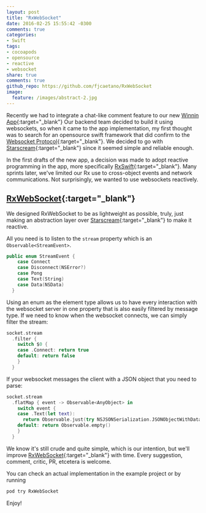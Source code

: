 ```yaml
---
layout: post
title: "RxWebSocket"
date: 2016-02-25 15:55:42 -0300
comments: true
categories:
- Swift
tags:
- cocoapods
- opensource
- reactive
- websocket
share: true
comments: true
github_repo: https://github.com/fjcaetano/RxWebSocket
image:
  feature: /images/abstract-2.jpg
---
```


Recently we had to integrate a chat-like comment feature to our new [Winnin App][]{:target="_blank"}
Our backend team decided to build it using websockets, so when it came to the
app implementation, my first thought was to search for an opensource swift framework
that did confirm to the [Websocket Protocol](http://tools.ietf.org/html/rfc6455){:target="_blank"}.
We decided to go with [Starscream][]{:target="_blank"} since
it seemed simple and reliable enough.

<!-- more -->

In the first drafts of the new app, a decision was made to adopt reactive programming
in the app, more specifically [RxSwift][]{:target="_blank"}. Many sprints later, we've limited our
Rx use to cross-object events and network communications. Not surprisingly, we
wanted to use websockets reactively.

## [RxWebSocket][]{:target="_blank"}

We designed RxWebSocket to be as lightweight as possible, truly, just making an
abstraction layer over [Starscream][]{:target="_blank"} to make it reactive.

All you need is to listen to the `stream` property which is an `Observable<StreamEvent>`.

``` swift
public enum StreamEvent {
    case Connect
    case Disconnect(NSError?)
    case Pong
    case Text(String)
    case Data(NSData)
  }
```

Using an enum as the element type allows us to have every interaction with the
websocket server in one property that is also easily filtered by message type. If
we need to know when the websocket connects, we can simply filter the stream:

``` swift
socket.stream
  .filter {
    switch $0 {
    case .Connect: return true
    default: return false
    }
  }
```

If your websocket messages the client with a JSON object that you need to parse:

``` swift
socket.stream
  .flatMap { event -> Observable<AnyObject> in
    switch event {
    case .Text(let text):
      return Observable.just(try NSJSONSerialization.JSONObjectWithData(text.dataUsingEncoding(NSUTF8StringEncoding)!, options: .AllowFragments))
    default: return Observable.empty()
    }
  }
```

We know it's still crude and quite simple, which is our intention, but we'll improve
[RxWebSocket][]{:target="_blank"} with time. Every suggestion, comment, critic, PR,
etcetera is welcome.

You can check an actual implementation in the example project or by running
``` bash
pod try RxWebSocket
```

Enjoy!


[RxWebSocket]: https://github.com/fjcaetano/RxWebSocket
[RxSwift]: https://github.com/ReactiveX/RxSwift
[Winnin App]: https://itunes.apple.com/us/app/winnin-battle-best-videos./id1073178885
[Starscream]: https://github.com/daltoniam/Starscream
